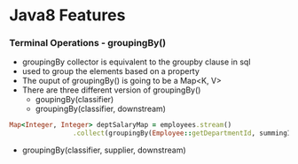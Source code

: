 # Java8 Features

### Terminal Operations - groupingBy()
- groupingBy collector is equivalent to the groupby clause in sql
- used to group the elements based on a property
- The ouput of groupingBy() is going to be a Map<K, V>
- There are three different version of groupingBy()
  - goupingBy(classifier)
  - groupingBy(classifier, downstream)

``` ruby
Map<Integer, Integer> deptSalaryMap = employees.stream()
                .collect(groupingBy(Employee::getDepartmentId, summingInt(Employee::getSalary)));
```
  - groupingBy(classifier, supplier, downstream)

